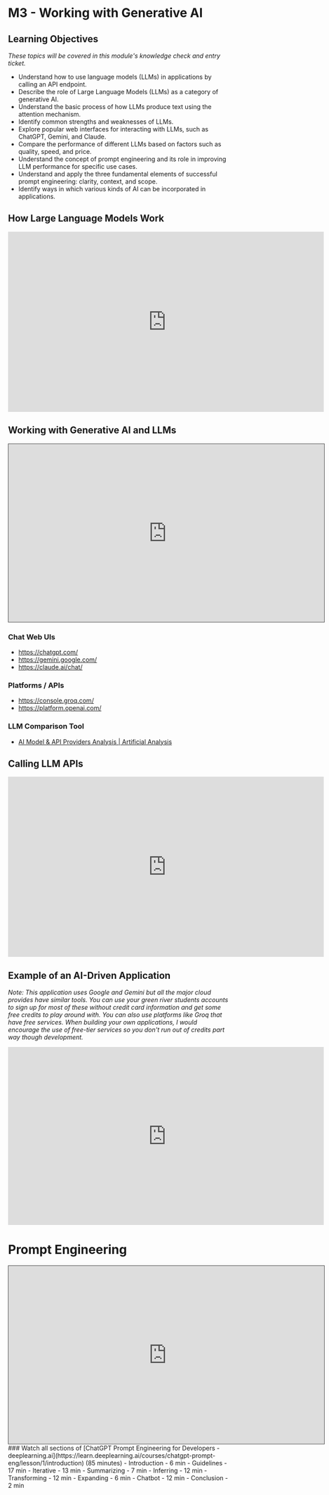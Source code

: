 # M3 - Working with Generative AI

## Learning Objectives
*These topics will be covered in this module's knowledge check and entry ticket.*
- Understand how to use language models (LLMs) in applications by calling an API endpoint.
- Describe the role of Large Language Models (LLMs) as a category of generative AI.
- Understand the basic process of how LLMs produce text using the attention mechanism.
- Identify common strengths and weaknesses of LLMs.
- Explore popular web interfaces for interacting with LLMs, such as ChatGPT, Gemini, and Claude.
- Compare the performance of different LLMs based on factors such as quality, speed, and price.
- Understand the concept of prompt engineering and its role in improving LLM performance for specific use cases.
- Understand and apply the three fundamental elements of successful prompt engineering: clarity, context, and scope.
- Identify ways in which various kinds of AI can be incorporated in applications.

## How Large Language Models Work
<iframe width="720" height="410" src="https://www.youtube.com/embed/5sLYAQS9sWQ?si=fzJFdm7wOhlYohNn" title="YouTube video player" frameborder="0" allow="accelerometer; autoplay; clipboard-write; encrypted-media; gyroscope; picture-in-picture; web-share" referrerpolicy="strict-origin-when-cross-origin" allowfullscreen></iframe>

## Working with Generative AI and LLMs
<iframe src="https://egator.hosted.panopto.com/Panopto/Pages/Embed.aspx?id=901c005e-dd4f-4cac-9bbb-b16f016956f5&autoplay=false&offerviewer=true&showtitle=true&showbrand=true&captions=false&interactivity=all" height="405" width="720" style="border: 1px solid #464646;" allowfullscreen allow="autoplay" aria-label="Panopto Embedded Video Player" aria-description="Basics of Working with Gen AI and LLMs" ></iframe>

### Chat Web UIs
- https://chatgpt.com/
- https://gemini.google.com/
- https://claude.ai/chat/

### Platforms / APIs
- https://console.groq.com/
- https://platform.openai.com/

### LLM Comparison Tool
- [AI Model & API Providers Analysis | Artificial Analysis](https://artificialanalysis.ai/)

## Calling LLM APIs
<iframe src="https://share.descript.com/embed/PCYtYwXf6W9" width="720" height="410" frameborder="0" allowfullscreen></iframe>

## Example of an AI-Driven Application
*Note: This application uses Google and Gemini but all the major cloud provides have similar tools. You can use your green river students accounts to sign up for most of these without credit card information and get some free credits to play around with. You can also use platforms like Groq that have free services. When building your own applications, I would encourage the use of free-tier services so you don't run out of credits part way though development.*
<iframe width="720" height="405" src="https://www.youtube.com/embed/B1RKFL6ASts?si=0oshLrcHvbgUWL19" title="YouTube video player" frameborder="0" allow="accelerometer; autoplay; clipboard-write; encrypted-media; gyroscope; picture-in-picture; web-share" referrerpolicy="strict-origin-when-cross-origin" allowfullscreen></iframe>

# Prompt Engineering
<iframe src="https://egator.hosted.panopto.com/Panopto/Pages/Embed.aspx?id=9e54cd29-79e5-4d13-baf2-b16f01695690&autoplay=false&offerviewer=true&showtitle=true&showbrand=true&captions=false&interactivity=all" height="405" width="720" style="border: 1px solid #464646;" allowfullscreen allow="autoplay" aria-label="Panopto Embedded Video Player" aria-description="Prompt Engineering" ></iframe>
### Watch all sections of [ChatGPT Prompt Engineering for Developers - deeplearning.ai](https://learn.deeplearning.ai/courses/chatgpt-prompt-eng/lesson/1/introduction) (85 minutes)
- Introduction - 6 min
- Guidelines - 17 min
- Iterative - 13 min
- Summarizing - 7 min
- Inferring - 12 min
- Transforming - 12 min
- Expanding - 6 min
- Chatbot - 12 min
- Conclusion - 2 min
